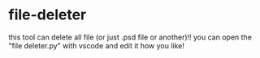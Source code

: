 # file-deleter
this tool can delete all file (or just .psd file or another)!! you can open the "file deleter.py" with vscode and edit it how you like!
